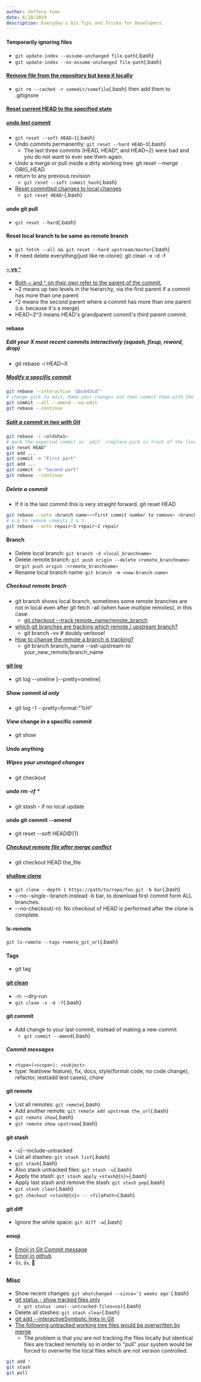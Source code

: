 ```yaml
---
author: Jeffery Yuan
date: 6/10/2019
description: Everyday's Git Tips and Tricks for Developers.
---
```


#### Temporarily ignoring files
- `git update-index --assume-unchanged file-path`{.bash}
- `git update-index --no-assume-unchanged file-path`{.bash}

#### [Remove file from the repository but keep it locally](https://stackoverflow.com/questions/3469741/remove-file-from-the-repository-but-keep-it-locally)
- `git rm --cached -r somedir/somefile`{.bash} then add them to .gitignore
<!-- - example: ide files -->

#### [Reset current HEAD to the specified state](https://git-scm.com/docs/git-reset)
##### [undo last commit](https://www.git-tower.com/learn/git/faq/undo-last-commit)
- `git reset --soft HEAD~1`{.bash}
- Undo commits permanently: `git reset --hard HEAD~3`{.bash}
  * The last three commits (HEAD, HEAD^, and HEAD~2) were bad and you do not want to ever see them again.
- Undo a merge or pull inside a dirty working tree: git reset --merge ORIG_HEAD
- return to any previous revision
  * `git reset --soft commit_hash`{.bash}
- [Reset committed changes to local changes](https://henrikwarne.com/2018/06/25/6-git-aha-moments/)
  * `git reset HEAD~`{.bash}

#### undo git pull
- `git reset --hard`{.bash}

#### Reset local branch to be same as remote branch
- `git fetch --all && git reset --hard upstream/master`{.bash}
- If need delete everything(just like re-clone): git clean -x -d -f

#### [~ vs ^](https://stackoverflow.com/questions/2221658/whats-the-difference-between-head-and-head-in-git)
- [Both ~ and ^ on their own refer to the parent of the commit.](https://mirrors.edge.kernel.org/pub/software/scm/git/docs/git-rev-parse.html)
- ~2 means up two levels in the hierarchy, via the first parent if a commit has more than one parent
- ^2 means the second parent where a commit has more than one parent (i.e. because it's a merge)
- HEAD~2^3 means HEAD's grandparent commit's third parent commit.

#### rebase
##### Edit your X most recent commits interactively (squash, fixup, reword, drop)
- git rebase -i HEAD~X

##### [Modify a specific commit](https://stackoverflow.com/questions/1186535/how-to-modify-a-specified-commit-in-git)
```bash
git rebase --interactive 'bbc643cd^'
# change pick to edit, Make your changes and then commit them with the same message
git commit --all --amend --no-edit
git rebase --continue
```

##### [Split a commit in two with Git](https://emmanuelbernard.com/blog/2014/04/14/split-a-commit-in-two-with-git/)
```bash
git rebase -i <oldsha1>
# mark the expected commit as `edit` (replace pick in front of the line), save and close
git reset HEAD^
git add ...
git commit -m "First part"
git add ...
git commit -m "Second part"
git rebase --continue
```

##### Delete a commit
- If it is the last commit this is very straight forward. git reset HEAD
```bash
git rebase --onto <branch name>~<first commit number to remove> <branch name>~<first commit to be kept> <branch name>
# e.g to remove commits 2 & 3
git rebase --onto repair~3 repair~1 repair
```

#### Branch
- Delete local branch: `git branch -d <local_branchname>`
- Delete remote branch: `git push origin --delete <remote_branchname>` or `git push origin :<remote_branchname>`
- Rename local branch name: `git branch -m <new-branch-name>`

##### Checkout remote brach
- git branch shows local branch, sometimes some remote branches are not in local even after git fetch -all (when have multiple remotes), in this case:
  - [git checkout --track remote_name/remote_branch](https://www.git-tower.com/learn/git/faq/checkout-remote-branch)
- [which git branches are tracking which remote / upstream branch?](https://stackoverflow.com/questions/4950725/how-to-see-which-git-branches-are-tracking-which-remote-upstream-branch)
  - git branch -vv   # doubly verbose!
- [How to change the remote a branch is tracking?](https://stackoverflow.com/questions/4878249/how-to-change-the-remote-a-branch-is-tracking)
  - git branch branch_name --set-upstream-to your_new_remote/branch_name

#### [git log](https://git-scm.com/docs/pretty-formats)
- git log --oneline [--pretty=oneline]

##### Show commit id only
- git log -1 --pretty=format:"%H"

#### View change in a specific commit
- git show <revhash>

#### Undo anything
##### Wipes your unstaged changes
- git checkout <filename or directory>

##### undo rm -rf *
- git stash - if no local update

#### undo git commit --amend
- git reset --soft HEAD@{1}

##### [Checkout remote file after merge conflict](https://stackoverflow.com/questions/22565184/git-how-to-revert-after-a-merge-conflict-corruption)
- git checkout HEAD the_file

#### [shallow clone](https://git-scm.com/docs/git-clone)
- `git clone --depth 1 https://path/to/repo/foo.git -b bar`{.bash}
- --no--single--branch instead -b bar, to download first commit form ALL branches.
- --no-checkout(-n): No checkout of HEAD is performed after the clone is complete.

#### ls-remote
`git ls-remote --tags remote_git_url`{.bash}

#### Tags
- git tag

#### [git clean](https://git-scm.com/docs/git-clean)
- -n: --dry-run
- `git clean -x -d -f`{.bash}

#### git commit
- Add change to your last commit, instead of making a new commit
  - `git commit --amend`{.bash}

##### Commit messages
- `<type>(<scope>): <subject>`
- type: feat(new feature), fix, docs, style(format code, no code change), refactor, test(add test cases), chore

#### git remote
- List all remotes: `git remote`{.bash}
- Add another remote:  `git remote add upstream the_url`{.bash}
- `git remote show`{.bash}
- `git remote show upstream`{.bash}

#### git stash
- -u|--include-untracked
- List all stashes: `git stash list`{.bash}
- `git stash`{.bash}
- Also stack untracked files: `git stash -u`{.bash}
- Apply the stash: `git stash apply <stash@{n}>`{.bash}
- Apply last stash and remove the stash: `git stash pop`{.bash}
- `git stash clear`{.bash}
- `git checkout <stash@{n}> -- <filePath>`{.bash}

#### git diff
- Ignore the white space: `git diff -w`{.bash}

#### emoji
- [Emoji in Git Commit message](https://gitmoji.carloscuesta.me/)
- [Emoji in github](https://www.webfx.com/tools/emoji-cheat-sheet/)
- :+1:, :thumbsup:, :bug:

### Misc
- Show recent changes: `git whatchanged --since='1 weeks ago'`{.bash}
- [git status - show tracked files only](https://stackoverflow.com/questions/594757/how-do-i-do-a-git-status-so-it-doesnt-display-untracked-files-without-using)
  - `git status -uno(--untracked-files=no)`{.bash}
- Delete all stashes: `git stash clear`{.bash}
- [git add --interactive](https://coderwall.com/p/u4vjkw/git-add-interactive-or-how-to-make-amazing-commits)[Symbolic links in Git](http://www.mokacoding.com/blog/symliks-in-git/)
- [The following untracked working tree files would be overwritten by merge](https://stackoverflow.com/questions/17404316/the-following-untracked-working-tree-files-would-be-overwritten-by-merge-but-i/33803997)
  - The problem is that you are not tracking the files locally but identical files are tracked remotely so in order to "pull" your system would be forced to overwrite the local files which are not version controlled.
```bash
git add *
git stash
git pull
```